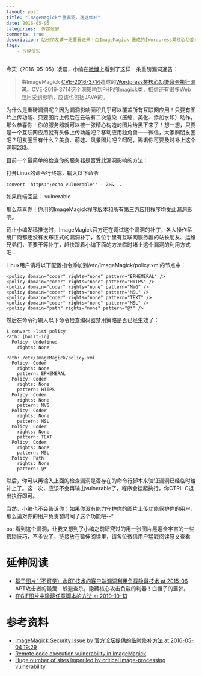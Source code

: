 ```yaml
---  
layout: post  
title: "ImageMagick严重漏洞，速速修补"
date: 2016-05-05
categories:  传媒信安     
comments: true
description: 站长朋友请一定要看进来！由ImageMagick 造成的[Wordpress某核心功能命令执行漏洞。CVE-2016-3714这个洞影响到PHP的Imagick类，相信还有很多Web应用受到影响，应该也包括JAVA的。
tags:
    - 传媒信安
---  
```

今天（2016-05-05）凌晨，小编在[微博](http://weibo.com/1074745063/Du0UYBmWE?type=comment#_rnd1462407778224)上看到了这样一条重磅漏洞通告：

> 由ImageMagick [CVE-2016-3714](https://bugzilla.redhat.com/show_bug.cgi?id=CVE-2016-3714)造成的[Wordpress某核心功能命令执行漏洞](http://www.wooyun.org/bugs/wooyun-2016-0205047)。CVE-2016-3714这个洞影响到PHP的Imagick类，相信还有很多Web应用受到影响，应该也包括JAVA的。 

为什么是重磅漏洞呢？因为漏洞影响面积几乎可以覆盖所有互联网应用！只要有图片上传功能、只要图片上传后在云端有二次渲染（压缩、美化、添加水印）动作，那么恭喜你！你的服务器就可以被一张精心构造的图片给黑下来了！想一想，只要是一个互联网应用就有头像上传功能吧？移动应用独角兽——微信，大家刷朋友圈吧？朋友圈里有什么？美食、萌娃、风景图片吧？呵呵，腾讯你可要及时补上这个洞啊233。

目前一个最简单的检查你的服务器是否受此漏洞影响的方法：

打开Linux的命令行终端，输入以下命令

```
convert 'https:";echo vulnerable"' - 2>&- .
```

如果终端回显： vulnerable

那么恭喜你！你用的ImageMagick程序版本和所有第三方应用程序均受此漏洞影响。

截止小编发稿推送时，ImageMagick官方还在调试这个漏洞的补丁，各大操作系统厂商都还没有发布正式的漏洞补丁，各位手里有互联网服务器的站长朋友、运维兄弟们，不要干等补丁，赶快跟着小编下面的方法临时堵上这个漏洞的利用方式吧：

Linux用户请将以下配置指令添加到/etc/ImageMagick/policy.xml的<policymap>节点中：

```
<policy domain="coder" rights="none" pattern="EPHEMERAL" />
<policy domain="coder" rights="none" pattern="HTTPS" />
<policy domain="coder" rights="none" pattern="MVG" />
<policy domain="coder" rights="none" pattern="MSL" />
<policy domain="coder" rights="none" pattern="TEXT" />
<policy domain="coder" rights="none" pattern="MSL" />
<policy domain="path" rights="none" pattern="@*" />
```

然后在命令行输入以下命令检查编码器禁用策略是否已经生效了：

```
$ convert -list policy
Path: [built-in]
  Policy: Undefined
    rights: None

Path: /etc/ImageMagick/policy.xml
  Policy: Coder
    rights: None
    pattern: EPHEMERAL
  Policy: Coder
    rights: None
    pattern: HTTPS
  Policy: Coder
    rights: None
    pattern: MVG
  Policy: Coder
    rights: None
    pattern: MSL
  Policy: Coder
    rights: None
    pattern: TEXT
  Policy: Coder
    rights: None
    pattern: MSL
  Policy: Path
    rights: None
    pattern: @*
```

然后，你可以再输入上面的检查漏洞是否存在的命令行脚本来验证漏洞已经临时给补上了。这一次，应该不会再输出vulnerable了，程序会挂起执行，你CTRL-C退出执行即可。

当然，小编也不会告诉你：如果你没有能力守护你的图片上传功能保护你的用户，那么请对你的用户负责暂时阉了这个功能吧--"

ps: 看到这个漏洞，让我又想到了小编之前研究过的用一张图片黑遍全宇宙的一些猥琐技巧，不多说了，链接放在延伸阅读里，请各位微信用户猛戳阅读原文查看

# 延伸阅读

* [基于图片“（不可见）水印”技术的客户端漏洞利用负载隐藏技术 at 2015-06](http://stegosploit.info/) APT攻击者的最爱：躲避查杀，隐藏核心攻击负载的利器！白帽子的噩梦。
* [在GIF图片中隐藏任意脚本的方法 at 2010-10-13](https://www.huangwei.me/blog/2010/10/13/embed-script-inside-gif/) 

# 参考资料

* [ImageMagick Security Issue by 官方论坛提供的临时修补方法 at 2016-05-04 19:29](https://www.imagemagick.org/discourse-server/viewtopic.php?f=4&t=29588)
* [Remote code execution vulnerability in ImageMagick](https://news.ycombinator.com/item?id=11623694)
* [Huge number of sites imperiled by critical image-processing vulnerability](http://arstechnica.com/security/2016/05/easily-exploited-bug-exposes-huge-number-of-sites-to-code-execution-attacks/)